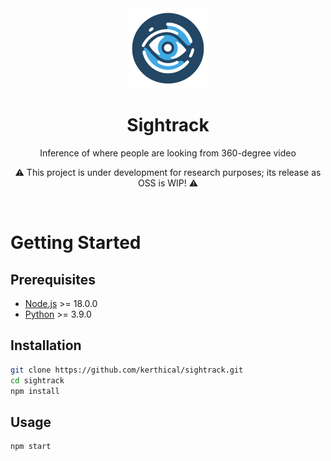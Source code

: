 <div align="center">
    <img alt="" src="document/logo.png" height="128">
    <h1>Sightrack</h1>
    <p>Inference of where people are looking from 360-degree video</p>
    <p> ⚠️ This project is under development for research purposes; its release as OSS is WIP! ⚠️ </p>
</div>

<p align="center">
    <img alt="" src="https://img.shields.io/badge/LICENSE-WTFPL-blueviolet?style=for-the-badge&labelColor=black&link=.%2FLICENSE">
    <img alt="" src="https://img.shields.io/badge/PYTHON-3.9.*-orange?style=for-the-badge&logo=python&labelColor=black&link=.%2FLICENSE">
    <img alt="" src="https://img.shields.io/badge/NODEJS-18.*-green?style=for-the-badge&logo=node.js&labelColor=black&link=.%2FLICENSE">
</p>

# Getting Started

## Prerequisites

- [Node.js](https://nodejs.org/en/) >= 18.0.0
- [Python](https://www.python.org/) >= 3.9.0

## Installation

```bash
git clone https://github.com/kerthical/sightrack.git
cd sightrack
npm install
```

## Usage

```bash
npm start
```